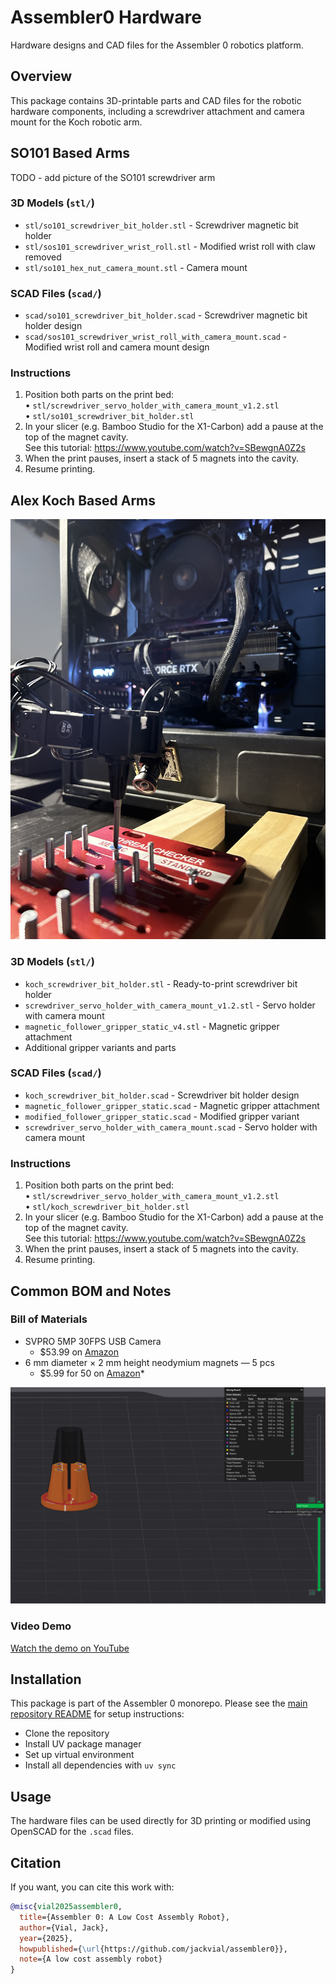 # Assembler0 Hardware

Hardware designs and CAD files for the Assembler 0 robotics platform.

## Overview

This package contains 3D-printable parts and CAD files for the robotic hardware components, including a screwdriver attachment and camera mount for the Koch robotic arm.

## SO101 Based Arms
TODO - add picture of the SO101 screwdriver arm

### 3D Models (`stl/`)
- `stl/so101_screwdriver_bit_holder.stl` - Screwdriver magnetic bit holder
- `stl/sos101_screwdriver_wrist_roll.stl` - Modified wrist roll with claw removed
- `stl/so101_hex_nut_camera_mount.stl` - Camera mount

### SCAD Files (`scad/`)
- `scad/so101_screwdriver_bit_holder.scad` - Screwdriver magnetic bit holder design
- `scad/sos101_screwdriver_wrist_roll_with_camera_mount.scad` - Modified wrist roll and camera mount design

### Instructions
1. Position both parts on the print bed:  
   • `stl/screwdriver_servo_holder_with_camera_mount_v1.2.stl`  
   • `stl/so101_screwdriver_bit_holder.stl`
2. In your slicer (e.g. Bamboo Studio for the X1-Carbon) add a pause at the top of the magnet cavity.  
   See this tutorial: https://www.youtube.com/watch?v=SBewgnA0Z2s
3. When the print pauses, insert a stack of 5 magnets into the cavity.
4. Resume printing.


## Alex Koch Based Arms

![Screwdriver with camera](media/screwdriver_with_camera.jpg)

### 3D Models (`stl/`)
- `koch_screwdriver_bit_holder.stl` - Ready-to-print screwdriver bit holder
- `screwdriver_servo_holder_with_camera_mount_v1.2.stl` - Servo holder with camera mount
- `magnetic_follower_gripper_static_v4.stl` - Magnetic gripper attachment
- Additional gripper variants and parts

### SCAD Files (`scad/`)
- `koch_screwdriver_bit_holder.scad` - Screwdriver bit holder design
- `magnetic_follower_gripper_static.scad` - Magnetic gripper attachment
- `modified_follower_gripper_static.scad` - Modified gripper variant
- `screwdriver_servo_holder_with_camera_mount.scad` - Servo holder with camera mount

### Instructions
1. Position both parts on the print bed:  
   • `stl/screwdriver_servo_holder_with_camera_mount_v1.2.stl`  
   • `stl/koch_screwdriver_bit_holder.stl`
2. In your slicer (e.g. Bamboo Studio for the X1-Carbon) add a pause at the top of the magnet cavity.  
   See this tutorial: https://www.youtube.com/watch?v=SBewgnA0Z2s
3. When the print pauses, insert a stack of 5 magnets into the cavity.
4. Resume printing.

## Common BOM and Notes

### Bill of Materials
* SVPRO 5MP 30FPS USB Camera 
    * $53.99 on [Amazon](https://www.amazon.com/dp/B0D8SS2KNZ?ref_=ppx_hzod_image_dt_b_fed_asin_title_0_0&th=1)
* 6 mm diameter × 2 mm height neodymium magnets — 5 pcs  
    * $5.99 for 50 on [Amazon](https://www.amazon.com/dp/B079FLRQJP?ref=ppx_yo2ov_dt_b_fed_asin_title&th=1)*
    
![Slicer pause point](media/slicer_pause_point.png)

### Video Demo
[Watch the demo on YouTube](https://www.youtube.com/shorts/0c0qmF34xng)

## Installation

This package is part of the Assembler 0 monorepo. Please see the [main repository README](../../README.md#installation) for setup instructions:
- Clone the repository
- Install UV package manager
- Set up virtual environment
- Install all dependencies with `uv sync`

## Usage

The hardware files can be used directly for 3D printing or modified using OpenSCAD for the `.scad` files.

## Citation

If you want, you can cite this work with:

```bibtex
@misc{vial2025assembler0,
  title={Assembler 0: A Low Cost Assembly Robot},
  author={Vial, Jack},
  year={2025},
  howpublished={\url{https://github.com/jackvial/assembler0}},
  note={A low cost assembly robot}
}
```
